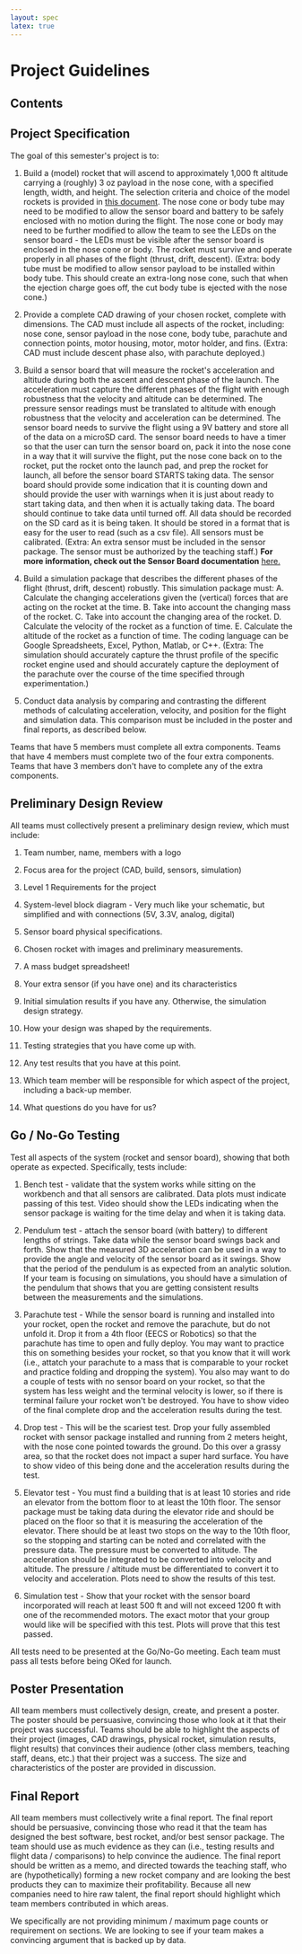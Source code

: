 ```yaml
---
layout: spec
latex: true
---
```


# Project Guidelines

## Contents


## Project Specification

The goal of this semester's project is to:

1. Build a (model) rocket that will ascend to approximately 1,000 ft altitude carrying a (roughly) 3 oz payload in the nose cone, with a specified length, width, and height.  The selection criteria and choice of the model rockets is provided in [this document](https://980.engr100.org/labs/rocket-selection).  The nose cone or body tube may need to be modified to allow the sensor board and battery to be safely enclosed with no motion during the flight.  The nose cone or body may need to be further modified to allow the team to see the LEDs on the sensor board - the LEDs must be visible after the sensor board is enclosed in the nose cone or body. The rocket must survive and operate properly in all phases of the flight (thrust, drift, descent). (Extra: body tube must be modified to allow sensor payload to be installed within body tube.  This should create an extra-long nose cone, such that when the ejection charge goes off, the cut body tube is ejected with the nose cone.)

2. Provide a complete CAD drawing of your chosen rocket, complete with dimensions.  The CAD must include all aspects of the rocket, including: nose cone, sensor payload in the nose cone, body tube, parachute and connection points, motor housing, motor, motor holder, and fins. (Extra: CAD must include descent phase also, with parachute deployed.)

3. Build a sensor board that will measure the rocket's acceleration and altitude during both the ascent and descent phase of the launch.  The acceleration must capture the different phases of the flight with enough robustness that the velocity and altitude can be determined.  The pressure sensor readings must be translated to altitude with enough robustness that the velocity and acceleration can be determined.  The sensor board needs to survive the flight using a 9V battery and store all of the data on a microSD card.  The sensor board needs to have a timer so that the user can turn the sensor board on, pack it into the nose cone in a way that it will survive the flight, put the nose cone back on to the rocket, put the rocket onto the launch pad, and prep the rocket for launch, all before the sensor board STARTS taking data.  The sensor board should provide some indication that it is counting down and should provide the user with warnings when it is just about ready to start taking data, and then when it is actually taking data.  The board should continue to take data until turned off.  All data should be recorded on the SD card as it is being taken.  It should be stored in a format that is easy for the user to read (such as a csv file).  All sensors must be calibrated. (Extra: An extra sensor must be included in the sensor package.  The sensor must be authorized by the teaching staff.) **For more information, check out the Sensor Board documentation** [here.](sensor-board.md)

4. Build a simulation package that describes the different phases of the flight (thrust, drift, descent) robustly.  This simulation package must:
A. Calculate the changing accelerations given the (vertical) forces that are acting on the rocket at the time.
B. Take into account the changing mass of the rocket.
C. Take into account the changing area of the rocket.
D. Calculate the velocity of the rocket as a function of time.
E. Calculate the altitude of the rocket as a function of time.
The coding language can be Google Spreadsheets, Excel, Python, Matlab, or C++. (Extra: The simulation should accurately capture the thrust profile of the specific rocket engine used and should accurately capture the deployment of the parachute over the course of the time specified through experimentation.)

5. Conduct data analysis by comparing and contrasting the different methods of calculating acceleration, velocity, and position for the flight and simulation data.  This comparison must be included in the poster and final reports, as described below.

Teams that have 5 members must complete all extra components. Teams that have 4 members must complete two of the four extra components.  Teams that have 3 members don't have to complete any of the extra components.

## Preliminary Design Review

All teams must collectively present a preliminary design review, which must include:

1. Team number, name, members with a logo

2. Focus area for the project (CAD, build, sensors, simulation)

3. Level 1 Requirements for the project

4. System-level block diagram - Very much like your schematic, but simplified and with connections (5V, 3.3V, analog, digital)

5. Sensor board physical specifications.

6. Chosen rocket with images and preliminary measurements.

7. A mass budget spreadsheet!

8. Your extra sensor (if you have one) and its characteristics

9. Initial simulation results if you have any.  Otherwise, the simulation design strategy.

10. How your design was shaped by the requirements.

11. Testing strategies that you have come up with.

12. Any test results that you have at this point.

13. Which team member will be responsible for which aspect of the project, including a back-up member.

14. What questions do you have for us?

## Go / No-Go Testing

Test all aspects of the system (rocket and sensor board), showing that both operate as expected.  Specifically, tests include:

1. Bench test - validate that the system works while sitting on the workbench and that all sensors are calibrated.  Data plots must indicate passing of this test.  Video should show the LEDs indicating when the sensor package is waiting for the time delay and when it is taking data.

2. Pendulum test - attach the sensor board (with battery) to different lengths of strings.  Take data while the sensor board swings back and forth.  Show that the measured 3D acceleration can be used in a way to provide the angle and velocity of the sensor board as it swings.  Show that the period of the pendulum is as expected from an analytic solution.  If your team is focusing on simulations, you should have a simulation of the pendulum that shows that you are getting consistent results between the measurements and the simulations.

3. Parachute test - While the sensor board is running and installed into your rocket, open the rocket and remove the parachute, but do not unfold it.  Drop it from a 4th floor (EECS or Robotics) so that the parachute has time to open and fully deploy.  You may want to practice this on something besides your rocket, so that you know that it will work (i.e., attatch your parachute to a mass that is comparable to your rocket and practice folding and dropping the system). You also may want to do a couple of tests with no sensor board on your rocket, so that the system has less weight and the terminal velocity is lower, so if there is terminal failure your rocket won't be destroyed. You have to show video of the final complete drop and the acceleration results during the test.

4. Drop test - This will be the scariest test.  Drop your fully assembled rocket with sensor package installed and running from 2 meters height, with the nose cone pointed towards the ground.  Do this over a grassy area, so that the rocket does not impact a super hard surface.  You have to show video of this being done and the acceleration results during the test.

5. Elevator test - You must find a building that is at least 10 stories and ride an elevator from the bottom floor to at least the 10th floor. The sensor package must be taking data during the elevator ride and should be placed on the floor so that it is measuring the acceleration of the elevator.  There should be at least two stops on the way to the 10th floor, so the stopping and starting can be noted and correlated with the pressure data.  The pressure must be converted to altitude.  The acceleration should be integrated to be converted into velocity and altitude.  The pressure / altitude must be differentiated to convert it to velocity and acceleration.  Plots need to show the results of this test.

6. Simulation test - Show that your rocket with the sensor board incorporated will reach at least 500 ft and will not exceed 1200 ft with one of the recommended motors.  The exact motor that your group would like will be specified with this test.  Plots will prove that this test passed.

All tests need to be presented at the Go/No-Go meeting.  Each team must pass all tests before being OKed for launch.

## Poster Presentation

All team members must collectively design, create, and present a poster.  The poster should be persuasive, convincing those who look at it that their project was successful. Teams should be able to highlight the aspects of their project (images, CAD drawings, physical rocket, simulation results, flight results) that convinces their audience (other class members, teaching staff, deans, etc.) that their project was a success.  The size and characteristics of the poster are provided in discussion.

## Final Report

All team members must collectively write a final report.  The final report should be persuasive, convincing those who read it that the team has designed the best software, best rocket, and/or best sensor package. The team should use as much evidence as they can (i.e., testing results and flight data / comparisons) to help convince the audience.  The final report should be written as a memo, and directed towards the teaching staff, who are (hypothetically) forming a new rocket company and are looking the best products they can to maximize their profitability.  Because all new companies need to hire raw talent, the final report should highlight which team members contributed in which areas.

We specifically are not providing minimum / maximum page counts or requirement on sections.  We are looking to see if your team makes a convincing argument that is backed up by data. 



